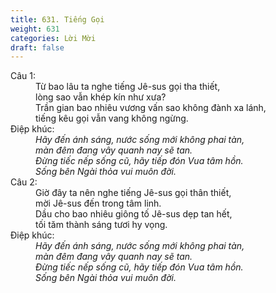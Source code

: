 ```yaml
---
title: 631. Tiếng Gọi
weight: 631
categories: Lời Mời
draft: false
---
```

<dl><dt>Câu 1:</dt><dd data-verse="1">Từ bao lâu ta nghe tiếng Jê-sus gọi tha thiết, <br/>lòng sao vẫn khép kín như xưa? <br/>Trần gian bao nhiêu vương vấn sao không đành xa lánh, <br/>tiếng kêu gọi vẫn vang không ngừng. </dd><dt>Điệp khúc:</dt><dd data-chorus="1"><em>Hãy đến ánh sáng, nước sống mới không phai tàn, <br/>màn đêm đang vây quanh nay sẽ tan. <br/>Ðừng tiếc nếp sống cũ, hãy tiếp đón Vua tâm hồn. <br/>Sống bên Ngài thỏa vui muôn đời. </em></dd><dt>Câu 2:</dt><dd data-verse="2">Giờ đây ta nên nghe tiếng Jê-sus gọi thân thiết, <br/>mời Jê-sus đến trong tâm linh. <br/>Dầu cho bao nhiêu giông tố Jê-sus dẹp tan hết, <br/>tối tăm thành sáng tươi hy vọng. </dd><dt>Điệp khúc:</dt><dd data-chorus="1"><em>Hãy đến ánh sáng, nước sống mới không phai tàn, <br/>màn đêm đang vây quanh nay sẽ tan. <br/>Ðừng tiếc nếp sống cũ, hãy tiếp đón Vua tâm hồn. <br/>Sống bên Ngài thỏa vui muôn đời. </em></dd></dl>